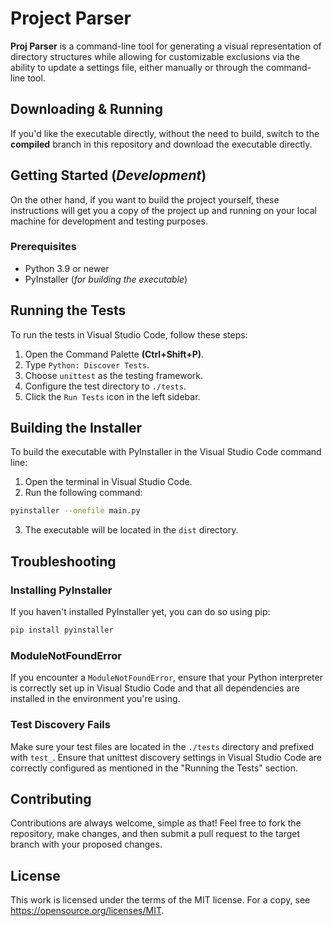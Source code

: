 # Project Parser

**Proj Parser** is a command-line tool for generating a visual representation of directory structures while allowing for customizable exclusions via the ability to update a settings file, either manually or through the command-line tool.

## Downloading & Running

If you'd like the executable directly, without the need to build, switch to the **compiled** branch in this repository and download the executable directly.

## Getting Started (_Development_)

On the other hand, if you want to build the project yourself, these instructions will get you a copy of the project up and running on your local machine for development and testing purposes.

### Prerequisites

- Python 3.9 or newer
- PyInstaller (_for building the executable_)

## Running the Tests

To run the tests in Visual Studio Code, follow these steps:

1. Open the Command Palette **(Ctrl+Shift+P)**.
2. Type `Python: Discover Tests`.
3. Choose `unittest` as the testing framework.
4. Configure the test directory to `./tests`.
5. Click the `Run Tests` icon in the left sidebar.

## Building the Installer

To build the executable with PyInstaller in the Visual Studio Code command line:

1. Open the terminal in Visual Studio Code.
2. Run the following command:

```bash
pyinstaller --onefile main.py
```

3. The executable will be located in the `dist` directory.

## Troubleshooting

### Installing PyInstaller

If you haven't installed PyInstaller yet, you can do so using pip:

```bash
pip install pyinstaller
```

### ModuleNotFoundError

If you encounter a `ModuleNotFoundError`, ensure that your Python interpreter is correctly set up in Visual Studio Code and that all dependencies are installed in the environment you're using.

### Test Discovery Fails

Make sure your test files are located in the `./tests` directory and prefixed with `test_`. Ensure that unittest discovery settings in Visual Studio Code are correctly configured as mentioned in the "Running the Tests" section.

## Contributing

Contributions are always welcome, simple as that! Feel free to fork the repository, make changes, and then submit a pull request to the target branch with your proposed changes.

## License

This work is licensed under the terms of the MIT license.
For a copy, see https://opensource.org/licenses/MIT.
